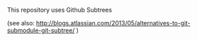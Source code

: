 This repository uses Github Subtrees

(see also: http://blogs.atlassian.com/2013/05/alternatives-to-git-submodule-git-subtree/ )


